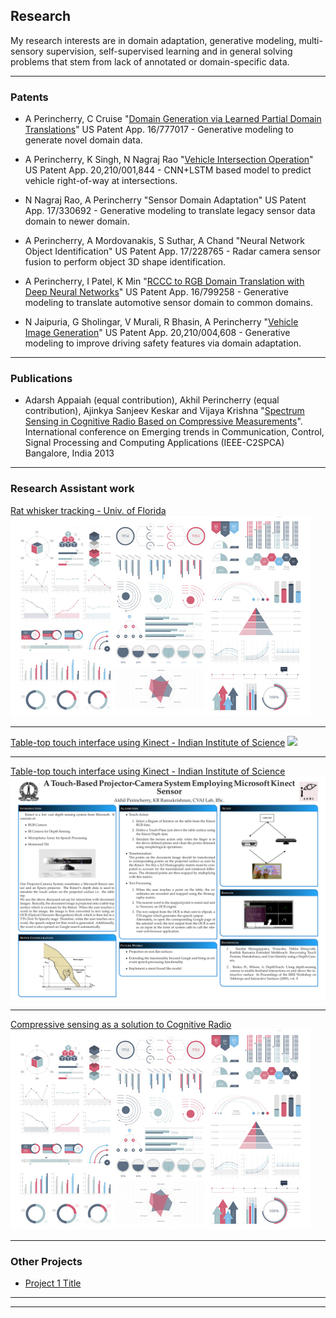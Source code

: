 ## Research

My research interests are in domain adaptation, generative modeling, multi-sensory supervision, self-supervised learning and in general solving problems that stem from lack of annotated or domain-specific data. 

---

### Patents

* A Perincherry, C Cruise "[Domain Generation via Learned Partial Domain Translations](https://patentimages.storage.googleapis.com/4c/dc/38/0864e86159bf31/US20210241030A1.pdf)" US Patent App. 16/777017 - Generative modeling to generate novel domain data.

* A Perincherry, K Singh, N Nagraj Rao "[Vehicle Intersection Operation](https://patentimages.storage.googleapis.com/00/8a/78/28372e1d078441/US20210001844A1.pdf)" US Patent App. 20,210/001,844 - CNN+LSTM based model to predict vehicle right-of-way at intersections.

* N Nagraj Rao, A Perincherry "Sensor Domain Adaptation" US Patent App. 17/330692 - Generative modeling to translate legacy sensor data domain to newer domain.

* A Perincherry, A Mordovanakis, S Suthar, A Chand "Neural Network Object Identification" US Patent App. 17/228765 - Radar camera sensor fusion to perform object 3D shape identification.

* A Perincherry, I Patel, K Min "[RCCC to RGB Domain Translation with Deep Neural Networks](https://patents.google.com/patent/US11068749B1/en)" US Patent App. 16/799258 - Generative modeling to translate automotive sensor domain to common domains.

* N Jaipuria, G Sholingar, V Murali, R Bhasin, A Perincherry "[Vehicle Image Generation](https://patentimages.storage.googleapis.com/4f/2f/9b/444567b4ea8a58/US20210004608A1.pdf)" US Patent App. 20,210/004,608 - Generative modeling to improve driving safety features via domain adaptation.

---

### Publications

* Adarsh Appaiah (equal contribution), Akhil Perincherry (equal contribution), Ajinkya Sanjeev Keskar and Vijaya Krishna "[Spectrum Sensing in Cognitive Radio Based
on Compressive Measurements](https://ieeexplore.ieee.org/abstract/document/6749450)". International conference on Emerging trends in Communication, Control, Signal Processing and
Computing Applications (IEEE-C2SPCA) Bangalore, India 2013

---

### Research Assistant work

[Rat whisker tracking - Univ. of Florida](/sample_page)
<img src="images/dummy_thumbnail.jpg?raw=true"/>

---
[Table-top touch interface using Kinect - Indian Institute of Science](/touchHyperlink.md)
<img src="images/cvai_video1.gif?raw=true"/>

---
[Table-top touch interface using Kinect - Indian Institute of Science](/pdf/sample_presentation.pdf)
<img src="images/cvai_poster.png?raw=true"/>

---
[Compressive sensing as a solution to Cognitive Radio](http://example.com/)
<img src="images/dummy_thumbnail.jpg?raw=true"/>

---

### Other Projects

- [Project 1 Title](http://example.com/)

---




---
<p style="font-size:11px"></p>
